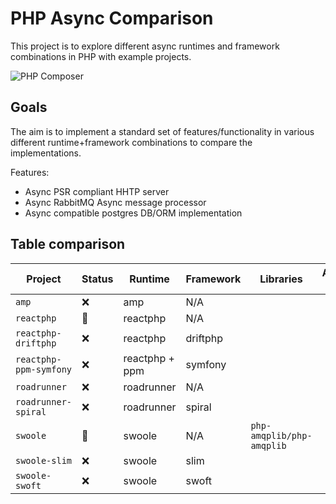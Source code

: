 # PHP Async Comparison

This project is to explore different async runtimes and framework combinations in PHP with example projects.

![PHP Composer](https://github.com/pseudo-su/php-async-comparison/workflows/PHP%20Composer/badge.svg)

## Goals

The aim is to implement a standard set of features/functionality in various different runtime+framework combinations to compare the implementations.

Features:

- Async PSR compliant HHTP server
- Async RabbitMQ Async message processor
- Async compatible postgres DB/ORM implementation

## Table comparison

| Project                | Status | Runtime        | Framework | Libraries                 | Acceptance tests |
|------------------------|--------|----------------|-----------|---------------------------|------------------|
| `amp`                  | ❌      | amp            | N/A       |                           |                  |
| `reactphp`             | 🚧     | reactphp       | N/A       |                           |                  |
| `reactphp-driftphp`    | ❌      | reactphp       | driftphp  |                           |                  |
| `reactphp-ppm-symfony` | ❌      | reactphp + ppm | symfony   |                           |                  |
| `roadrunner`           | ❌      | roadrunner     | N/A       |                           |                  |
| `roadrunner-spiral`    | ❌      | roadrunner     | spiral    |                           |                  |
| `swoole`               | 🚧     | swoole         | N/A       | `php-amqplib/php-amqplib` |                  |
| `swoole-slim`          | ❌      | swoole         | slim      |                           |                  |
| `swoole-swoft`         | ❌      | swoole         | swoft     |                           |                  |
